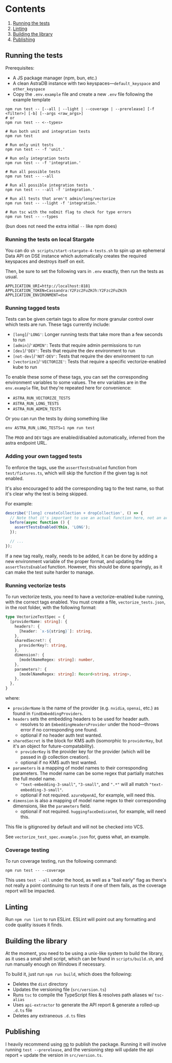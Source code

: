 # Contents
1. [Running the tests](#running-the-tests)
2. [Linting](#linting)
3. [Building the library](#building-the-library)
4. [Publishing](#publishing)

## Running the tests
Prerequisites:
- A JS package manager (npm, bun, etc.)
- A clean AstraDB instance with two keyspaces—`default_keyspace` and `other_keyspace`
- Copy the `.env.example` file and create a new `.env` file following the example template

```shell
npm run test -- [--all | --light | --coverage | --prerelease] [-f <filter>] [-b] [--args <raw_args>]
# or
npm run test -- <--types>
```

```shell
# Run both unit and integration tests
npm run test

# Run only unit tests
npm run test -- -f 'unit.'

# Run only integration tests
npm run test -- -f 'integration.'

# Run all possible tests
npm run test -- --all

# Run all possible integration tests
npm run test -- --all -f 'integration.'

# Run all tests that aren't admin/long/vectorize
npm run test -- --light -f 'integration.'

# Run tsc with the noEmit flag to check for type errors
npm run test -- --types
```

(bun does not need the extra initial `--` like npm does)

### Running the tests on local Stargate
You can do `sh scripts/start-stargate-4-tests.sh` to spin up an ephemeral Data API on DSE instance which automatically
creates the required keyspaces and destroys itself on exit.

Then, be sure to set the following vars in `.env` exactly, then run the tests as usual.
```dotenv
APPLICATION_URI=http://localhost:8181
APPLICATION_TOKEN=Cassandra:Y2Fzc2FuZHJh:Y2Fzc2FuZHJh
APPLICATION_ENVIRONMENT=dse
```

### Running tagged tests
Tests can be given certain tags to allow for more granular control over which tests are run. These tags currently include:
- `[long]`/`'LONG'`: Longer running tests that take more than a few seconds to run
- `[admin]`/`'ADMIN'`: Tests that require admin permissions to run
- `[dev]`/`'DEV'`: Tests that require the dev environment to run
- `[not-dev]`/`'NOT-DEV'`: Tests that require the dev environment to run
- `[vectorize]`/`'VECTORIZE'`: Tests that require a specific vectorize-enabled kube to run

To enable these some of these tags, you can set the corresponding environment variables to some values. The env 
variables are in the `env.example` file, but they're repeated here for convenience:
- `ASTRA_RUN_VECTORIZE_TESTS`
- `ASTRA_RUN_LONG_TESTS`
- `ASTRA_RUN_ADMIN_TESTS`

Or you can run the tests by doing something like
```shell
env ASTRA_RUN_LONG_TESTS=1 npm run test
```

The `PROD` and `DEV` tags are enabled/disabled automatically, inferred from the astra endpoint URL.

### Adding your own tagged tests
To enforce the tags, use the `assertTestsEnabled` function from `test/fixtures.ts`, which will skip the function if the
given tag is not enabled. 

It's also encouraged to add the corresponding tag to the test name, so that it's clear why the test is being skipped.

For example:
```typescript
describe('[long] createCollection + dropCollection', () => {
  // Note that it's important to use an actual function here, not an arrow function
  before(async function () {
    assertTestsEnabled(this, 'LONG');
  });

  // ...
});
```

If a new tag really, really, needs to be added, it can be done by adding a new environment variable of the proper
format, and updating the `assertTestsEnabled` function. However, this should be done sparingly, as it can make the
test suite harder to manage.

### Running vectorize tests
To run vectorize tests, you need to have a vectorize-enabled kube running, with the correct tags enabled.
You must create a file, `vectorize_tests.json`, in the root folder, with the following format:

```ts
type VectorizeTestSpec = {
  [providerName: string]: {
    headers?: {
      [header: `x-${string}`]: string,
    },
    sharedSecret?: {
      providerKey?: string,
    },
    dimension?: {
      [modelNameRegex: string]: number,
    },
    parameters?: {
      [modelNameRegex: string]: Record<string, string>,
    },
  },
}
```

where:
- `providerName` is the name of the provider (e.g. `nvidia`, `openai`, etc.) as found in `findEmbeddingProviders`.
- `headers` sets the embedding headers to be used for header auth.
  - resolves to an `EmbeddingHeadersProvider` under the hood—throws error if no corresponding one found.
  - optional if no header auth test wanted.
- `sharedSecret` is the block for KMS auth (isomorphic to `providerKey`, but it's an object for future-compatability).
  - `providerKey` is the provider key for the provider (which will be passed in @ collection creation).
  - optional if no KMS auth test wanted.
- `parameters` is a mapping of model names to their corresponding parameters. The model name can be some regex that partially matches the full model name.
  - `"text-embedding-3-small"`, `"3-small"`, and `".*"` will all match `"text-embedding-3-small"`.
  - optional if not required. `azureOpenAI`, for example, will need this.
- `dimension` is also a mapping of model name regex to their corresponding dimensions, like the `parameters` field.
  - optional if not required. `huggingfaceDedicated`, for example, will need this.

This file is gitignored by default and will not be checked into VCS.

See `vectorize_test_spec.example.json` for, guess what, an example.

### Coverage testing

To run coverage testing, run the following command:
```shell
npm run test -- --coverage
```

This uses `test --all` under the hood, as well as a "bail early" flag as there's not really a point continuing to run 
tests if one of them fails, as the coverage report will be impacted.

## Linting
Run `npm run lint` to run ESLint. ESLint will point out any formatting and code quality issues it finds.

## Building the library
At the moment, you need to be using a unix-like system to build the library, as it uses a small shell script,
which can be found in `scripts/build.sh`, and run manually enough on Windows if necessary.

To build it, just run `npm run build`, which does the following:
- Deletes the `dist` directory
- Updates the versioning file (`src/version.ts`)
- Runs `tsc` to compile the TypeScript files & resolves path aliases w/ `tsc-alias`
- Uses `api-extractor` to generate the API report & generate a rolled-up `.d.ts` file
- Deletes any extraneous `.d.ts` files

## Publishing
I heavily recommend using [np](https://github.com/sindresorhus/np) to publish the package. Running it will involve running `test --prerelease`, and the
versioning step will update the api report + update the version in `src/version.ts`. 

